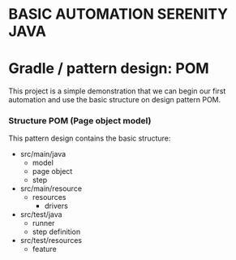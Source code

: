 # BASIC AUTOMATION SERENITY JAVA
# Gradle / pattern design: POM
This project is a simple demonstration that we can begin our first automation and use the basic structure on design pattern POM. 

### Structure POM (Page object model)
This pattern design contains the basic structure:
* src/main/java
  * model
  * page object
  * step
* src/main/resource
  * resources
    * drivers 
* src/test/java
    * runner
    * step definition
* src/test/resources
    * feature

